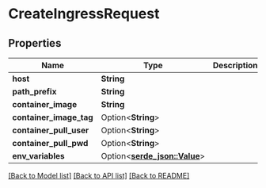 # CreateIngressRequest

## Properties

Name | Type | Description | Notes
------------ | ------------- | ------------- | -------------
**host** | **String** |  | 
**path_prefix** | **String** |  | 
**container_image** | **String** |  | 
**container_image_tag** | Option<**String**> |  | [optional]
**container_pull_user** | Option<**String**> |  | [optional]
**container_pull_pwd** | Option<**String**> |  | [optional]
**env_variables** | Option<[**serde_json::Value**](.md)> |  | [optional]

[[Back to Model list]](../README.md#documentation-for-models) [[Back to API list]](../README.md#documentation-for-api-endpoints) [[Back to README]](../README.md)



